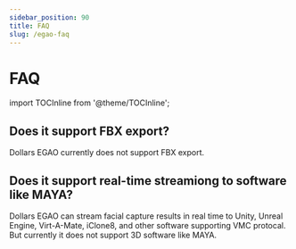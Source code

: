 ```yaml
---
sidebar_position: 90
title: FAQ
slug: /egao-faq
---	
```


# FAQ

import TOCInline from '@theme/TOCInline';

<TOCInline toc={toc} />

## Does it support FBX export?

Dollars EGAO currently does not support FBX export.

## Does it support real-time streamiong to software like MAYA?

Dollars EGAO can stream facial capture results in real time to Unity, Unreal Engine, Virt-A-Mate, iClone8, and other software supporting VMC protocal. But currently it does not support 3D software like MAYA.